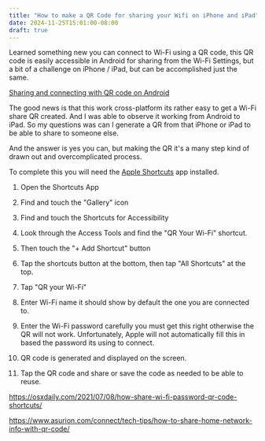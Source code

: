 ```yaml
---
title: "How to make a QR Code for sharing your Wifi on iPhone and iPad"
date: 2024-11-25T15:01:00-08:00
draft: true
---
```

Learned something new you can connect to Wi-Fi using a QR code, this QR code is easily accessible in Android for sharing from the Wi-Fi Settings, but a bit of a challenge on iPhone / iPad, but can  be accomplished just the same.

[Sharing and connecting with QR code on Android](https://odysee.com/@ion:d/how-to-share-wifi-password-with-qr-code:c)

The good news is that this work cross-platform its rather easy to get a Wi-Fi share QR created. And I was able to observe it working from Android to iPad. So my questions was can I generate a QR from that iPhone or iPad to be able to share to someone else.

And the answer is yes you can, but making the QR it's a many step kind of drawn out and overcomplicated process.

To complete this you will need the [Apple Shortcuts](https://apps.apple.com/us/app/shortcuts/id915249334) app installed.

1. Open the Shortcuts App

2.  Find and touch the "Gallery" icon

3. Find and touch the Shortcuts for Accessibility

4. Look through the Access Tools and find the "QR Your Wi-Fi" shortcut.

5. Then touch the "+ Add Shortcut" button

6. Tap the shortcuts button at the bottom, then tap "All Shortcuts" at the top.

7. Tap "QR your Wi-Fi"

8. Enter Wi-Fi name it should show by default the one you are connected to.

9. Enter the Wi-Fi password carefully you must get this right otherwise the QR will not work. Unfortunately, Apple will 
not automatically fill this in based the password its using to connect.

10. QR code is generated and displayed on the screen.

11. Tap the QR code and share or save the code as needed to be able to reuse.


https://osxdaily.com/2021/07/08/how-share-wi-fi-password-qr-code-shortcuts/

https://www.asurion.com/connect/tech-tips/how-to-share-home-network-info-with-qr-code/